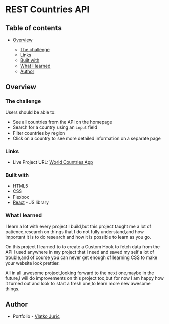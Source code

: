 # REST Countries API

## Table of contents

- [Overview](#overview)

  - [The challenge](#the-challenge)
  - [Links](#links)
  - [Built with](#built-with)
  - [What I learned](#what-i-learned)
  - [Author](#author)

## Overview

### The challenge

Users should be able to:

- See all countries from the API on the homepage
- Search for a country using an `input` field
- Filter countries by region
- Click on a country to see more detailed information on a separate page

### Links

- Live Project URL: [World Countries App](https://search-the-world.netlify.app/)

### Built with

- HTML5
- CSS
- Flexbox
- [React](https://reactjs.org/) - JS library

### What I learned

I learn a lot with every project I build,but this project taught me a lot of patience,research on things that I do not fully understand,and how important it is to do research and how it is possible to learn as you go.

On this project I learned to to create a Custom Hook to fetch data from the API I used anywhere in my project that I need and saved my self a lot of trouble,and of course you can never get enough of learning CSS to make your website look prettier.

All in all ,awesome project,looking forward to the next one,maybe in the future,I will do improvements on this project too,but for now I am happy how it turned out and look to start a fresh one,to learn more new awesome things.

## Author

- Portfolio - [Vlatko Juric ](https://juricvlatko.netlify.app/)

